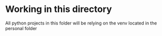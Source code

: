# Working in this directory
All python projects in this folder will be relying on the venv located in the personal folder